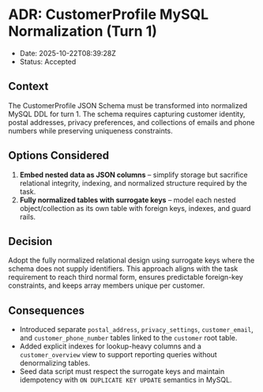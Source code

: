 # ADR: CustomerProfile MySQL Normalization (Turn 1)
- Date: 2025-10-22T08:39:28Z
- Status: Accepted

## Context
The CustomerProfile JSON Schema must be transformed into normalized MySQL DDL for turn 1.
The schema requires capturing customer identity, postal addresses, privacy preferences,
and collections of emails and phone numbers while preserving uniqueness constraints.

## Options Considered
1. **Embed nested data as JSON columns** – simplify storage but sacrifice relational
   integrity, indexing, and normalized structure required by the task.
2. **Fully normalized tables with surrogate keys** – model each nested object/collection
   as its own table with foreign keys, indexes, and guard rails.

## Decision
Adopt the fully normalized relational design using surrogate keys where the schema does not
supply identifiers. This approach aligns with the task requirement to reach third normal form,
ensures predictable foreign-key constraints, and keeps array members unique per customer.

## Consequences
- Introduced separate `postal_address`, `privacy_settings`, `customer_email`, and
  `customer_phone_number` tables linked to the `customer` root table.
- Added explicit indexes for lookup-heavy columns and a `customer_overview` view to support
  reporting queries without denormalizing tables.
- Seed data script must respect the surrogate keys and maintain idempotency with
  `ON DUPLICATE KEY UPDATE` semantics in MySQL.
